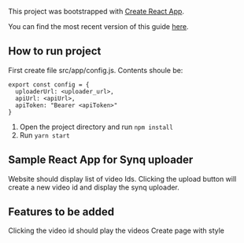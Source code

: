 This project was bootstrapped with [Create React App](https://github.com/facebookincubator/create-react-app).

You can find the most recent version of this guide [here](https://github.com/facebookincubator/create-react-app/blob/master/packages/react-scripts/template/README.md).

## How to run project

First create file src/app/config.js. Contents shoule be:

```
export const config = {
  uploaderUrl: <uploader_url>,
  apiUrl: <apiUrl>,
  apiToken: "Bearer <apiToken>"
}
```

1. Open the project directory and run `npm install`
1. Run `yarn start`

## Sample React App for Synq uploader

Website should display list of video Ids. Clicking the upload button will create a new video id and display the synq uploader.

## Features to be added

Clicking the video id should play the videos
Create page with style
